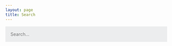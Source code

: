 ```yaml
---
layout: page
title: Search
---
```


<style>
  #search-container {
      max-width: 100%;
  }

  input[type=text] {
    font-size: normal;
      outline: none;
      padding: 1rem;
    background: rgb(236, 237, 238);
      width: 100%;
    -webkit-appearance: none;
    font-family: inherit;
    font-size: 100%;
    border: none;
  }
  #results-container {
    margin: .5rem 0;
  }
</style>

<!-- Html Elements for Search -->
<div id="search-container">
<input type="text" id="search-input" placeholder="Search...">
<ol id="results-container"></ol>
</div>

<!-- Script pointing to search-script.js -->
<script src="/search.js" type="text/javascript"></script>

<!-- Configuration -->
<script type="text/javascript">
SimpleJekyllSearch({
  searchInput: document.getElementById('search-input'),
  resultsContainer: document.getElementById('results-container'),
  json: '/search.json',
  searchResultTemplate: '<li><a href="{url}" title="{desc}">{title}</a></li>',
  noResultsText: 'No results found',
  limit: 10,
  fuzzy: false,
  exclude: ['Welcome']
})
</script>
